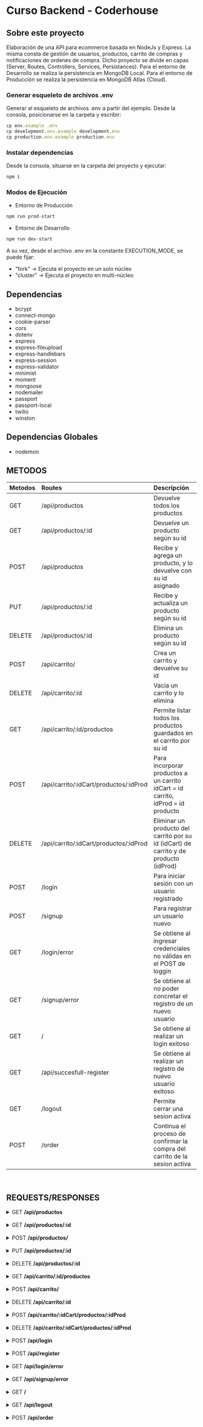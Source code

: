 # Curso Backend - Coderhouse

## Sobre este proyecto

Elaboración de una API para ecommerce basada en NodeJs y Express. La misma consta de gestión de usuarios, productos, carrito de compras y notificaciones de ordenes de compra. Dicho proyecto se divide en capas (Server, Routes, Controllers, Services, Persistances).
Para el entorno de Desarrollo se realiza la persistencia en MongoDB Local.
Para el entorno de Producción se realiza la persistencia en MongoDB Atlas (Cloud).

### Generar esqueleto de archivos .env

Generar el esqueleto de archivos .env a partir del ejemplo.
Desde la consola, posicionarse en la carpeta y escribir:


```js
cp env.example .env
cp development.env.example development.env
cp production.env.example production.env
```

### Instalar dependencias

Desde la consola, situarse en la carpeta del proyecto y ejecutar:

```js
npm i
```

### Modos de Ejecución

* Entorno de Producción
```js
npm run prod-start
```

* Entorno de Desarrollo
```js
npm run dev-start
```

A su vez, desde el archivo .env en la constante EXECUTION_MODE, se puede fijar:
* "fork"     -> Ejecuta el proyecto en un solo núcleo
* "cluster"  -> Ejecuta el proyecto en multi-núcleo

## Dependencias

* bcrypt
* connect-mongo
* cookie-parser
* cors
* dotenv
* express
* express-fileupload
* express-handlebars
* express-session
* express-validator
* minimist
* moment
* mongoose
* nodemailer
* passport
* passport-local
* twilio
* winston

## Dependencias Globales

* nodemon


## METODOS

| Metodos | Routes                                          | Descripción                                                              			|
| :---    |     :---                                        | :---                                                                			|
| GET     | /api/productos                                  | Devuelve todos los productos                                       			|
| GET     | /api/productos/:id 		                    | Devuelve un producto según su id                            	 			|
| POST    | /api/productos                                  | Recibe y agrega un producto, y lo devuelve con su id asignado	 			|
| PUT     | /api/productos/:id       		            | Recibe y actualiza un producto según su id		         			|
| DELETE  | /api/productos/:id 		                    | Elimina un producto según su id		                         			|
| POST    | /api/carrito/		    		    | Crea un carrito y devuelve su id					 			|
| DELETE  | /api/carrito/:id		                    | Vacía un carrito y lo elimina	                                 			|
| GET     | /api/carrito/:id/productos    		    | Permite listar todos los productos guardados en el carrito por su id  	 		|
| POST    | /api/carrito/:idCart/productos/:idProd   		    | Para incorporar productos a un carrito idCart = id carrito, idProd = id producto 		|
| DELETE  | /api/carrito/:idCart/productos/:idProd	    | Eliminar un producto del carrito por su id (idCart) de carrito y de producto (idProd) 	|
| POST	  | /login					    | Para iniciar sesión con un usuario registrado					 	|
| POST	  | /signup				    | Para registrar un usuario nuevo							 	|
| GET	  | /login/error				    | Se obtiene al ingresar credenciales no válidas en el POST de loggin		 	|
| GET	  | /signup/error				    | Se obtiene al no poder concretar el registro de un nuevo usuario			 	|
| GET	  | /					    | Se obtiene al realizar un login exitoso	|
| GET	  | /api/succesfull-register			    | Se obtiene al realizar un registro de nuevo usuario exitoso		 		|
| GET	  | /logout					    | Permite cerrar una sesion activa						 		|
| POST	  | /order				    | Continua el proceso de confirmar la compra del carrito de la sesion activa		|

<br>

## REQUESTS/RESPONSES

<details>
<summary>GET <b>/api/productos</b></summary> 

```js
GET http://localhost:8080/api/productos
```
### Ejemplo respuesta

```json
[
	{
        "id": 1,
        "title": "Monitor 24 ips",
        "price": 55000,
        "description": "Monitor Gamer Samsung LF24T350FHLCZB 24",
        "code": "60123",
        "thumbnail": "https://images.fravega.com/f1000/32397e21c5240c13f2d32ad3842cd3e8.jpg",
        "stock": 12
    },
    {
        "id": 2,
        "title": "Graphic Card GeForce",
        "price": 100000,
        "description": "Graphic Card GeForce",
        "code": "31193",
        "thumbnail": "https://www.soscomputacion.com.ar/22872-thickbox_default/placa-de-video-nvidia-rtx-2060-6gb-asus-rog-strix-evo-v2-gaming-gddr6.jpg",
        "stock": 12
    }
]
```
</details>
<br>

<details>
<summary>GET <b>/api/productos/:id</b></summary> 

```js
GET http://localhost:8080/api/productos/1
```
### Ejemplo respuesta

```json
{
        "id": 1,
        "title": "Monitor 24 ips",
        "price": 55000,
        "description": "Monitor Gamer Samsung LF24T350FHLCZB 24",
        "code": "60123",
        "thumbnail": "https://images.fravega.com/f1000/32397e21c5240c13f2d32ad3842cd3e8.jpg",
        "stock": 12
}
```
</details>
<br>

<details>
<summary>POST <b>/api/productos/</b></summary> 

```js
POST http://localhost:8080/api/productos/
```
### Ejemplo solicitud

```json
{
	"title": "Mouse MSI",
	"description": "Mouse MSI Intercepto DS300",
	"code": 42723,
	"thumbnail": "https://asset.msi.com/resize/image/global/product/product_9_20180328133817_5abb2a490ec83.png62405b38c58fe0f07fcef2367d8a9ba1/1024.png",
	"price": 20000,
	"stock": 20
}
```

### Ejemplo respuesta

```json
{
	"id": 6,
	"title": "Mouse MSI",
	"price": 20000,
	"description": "Mouse MSI Intercepto DS300",
	"code": "42723",
	"thumbnail": "https://asset.msi.com/resize/image/global/product/product_9_20180328133817_5abb2a490ec83.png62405b38c58fe0f07fcef2367d8a9ba1/1024.png",
	"stock": 20
}
```
</details>
<br>


<details>
<summary>PUT <b>/api/productos/:id</b></summary> 

```js
PUT http://localhost:8080/api/productos/1
```
### Ejemplo solicitud

```json
{
    "title": "Monitor 24 ips",
    "price": 55000,
    "description": "Monitor Gamer Samsung LF24T350FHLCZB 24",
    "code": "60123",
    "thumbnail": "https://images.fravega.com/f1000/32397e21c5240c13f2d32ad3842cd3e8.jpg",
    "stock": 5
}
```

### Ejemplo respuesta

```json
{
	"id": 1,
	"title": "Monitor 24 ips",
	"price": 55000,
	"description": "Monitor Gamer Samsung LF24T350FHLCZB 24",
	"code": "60123",
	"thumbnail": "https://images.fravega.com/f1000/32397e21c5240c13f2d32ad3842cd3e8.jpg",
	"stock": 5
}
```
</details>
<br>


<details>
<summary>DELETE <b>/api/productos/:id</b></summary> 

```js
DELETE http://localhost:8080/api/productos/6
```

### Ejemplo respuesta

```json
{
    "error": 0,
    "message": "The product with id: 6 has been deleted"
}
```
</details>
<br>

<details>
<summary>GET <b>/api/carrito/:id/productos</b></summary> 

```js
GET http://localhost:8080/api/carrito/9/productos
```

### Ejemplo respuesta

```json
[
    {
        "id": 9,
        "products": [
            {
                "id": 4,
                "title": "Mouse MSI",
                "description": "Mouse MSI Interceptor DS200",
                "code": "42722",
                "thumbnail": "https://http2.mlstatic.com/D_NQ_NP_933513-MLA25851197355_082017-O.webp",
                "price": 20000,
                "stock": 20,
                "qty": 1,
                "total_price": 20000,
                "_id": "644bd60d0f72e35a95aff950"
            },
            {
                "id": 5,
                "title": "Notebook MSI",
                "description": "NOTEBOOK MSI GF65 THIN I7-9750H 2.6GHZ-8GB-512GB SSD RTX2060 6GB 15.6 144HZ",
                "code": "52799",
                "thumbnail": "https://encrypted-tbn0.gstatic.com/images?q=tbn:ANd9GcSMh6lGzOWbBeiiXzf4efJnHXgjz90HgmvFpchrrkVg1tOPN35S_SEtm8HAewjEY2RwBhk&usqp=CAU",
                "price": 300000,
                "stock": 10,
                "qty": 1,
                "total_price": 300000,
                "_id": "644bd6100f72e35a95aff956"
            },
            {
                "id": 1,
                "title": "Monitor 24 ips",
                "description": "Monitor Gamer Samsung LF24T350FHLCZB 24",
                "code": "60123",
                "thumbnail": "https://images.fravega.com/f1000/32397e21c5240c13f2d32ad3842cd3e8.jpg",
                "price": 55000,
                "stock": 12,
                "qty": 1,
                "total_price": 55000,
                "_id": "644bd6130f72e35a95aff95c"
            }
        ]
    }
]
```
</details>
<br>


<details>
<summary>POST <b>/api/carrito/</b></summary> 

```js
POST http://localhost:8080/api/carrito/
```

### Ejemplo respuesta

```json
[
    {
        "id": 20,
        "products": []
    }
]
```
</details>
<br>

<details>
<summary>DELETE <b>/api/carrito/:id</b></summary> 

```js
DELETE http://localhost:8080/api/carrito/20
```

### Ejemplo respuesta

```json
{
    "error": 0,
    "message": "The cart with id: 20 has been deleted"
}
```
</details>
<br>

<details>
<summary>POST <b>/api/carrito/:idCart/productos/:idProd </b></summary> 

```js
POST http://localhost:8080/api/carrito/9/productos/1
```

### Ejemplo respuesta

```json
[
    {
        "id": 9,
        "products": [
            {
                "id": 4,
                "title": "Mouse MSI",
                "description": "Mouse MSI Interceptor DS200",
                "code": "42722",
                "thumbnail": "https://http2.mlstatic.com/D_NQ_NP_933513-MLA25851197355_082017-O.webp",
                "price": 20000,
                "stock": 20,
                "qty": 1,
                "total_price": 20000,
                "_id": "644bd60d0f72e35a95aff950"
            },
            {
                "id": 5,
                "title": "Notebook MSI",
                "description": "NOTEBOOK MSI GF65 THIN I7-9750H 2.6GHZ-8GB-512GB SSD RTX2060 6GB 15.6 144HZ",
                "code": "52799",
                "thumbnail": "https://encrypted-tbn0.gstatic.com/images?q=tbn:ANd9GcSMh6lGzOWbBeiiXzf4efJnHXgjz90HgmvFpchrrkVg1tOPN35S_SEtm8HAewjEY2RwBhk&usqp=CAU",
                "price": 300000,
                "stock": 10,
                "qty": 1,
                "total_price": 300000,
                "_id": "644bd6100f72e35a95aff956"
            },
            {
                "id": 1,
                "title": "Monitor 24 ips",
                "description": "Monitor Gamer Samsung LF24T350FHLCZB 24",
                "code": "60123",
                "thumbnail": "https://images.fravega.com/f1000/32397e21c5240c13f2d32ad3842cd3e8.jpg",
                "price": 55000,
                "stock": 12,
                "qty": 1,
                "total_price": 55000,
                "_id": "644bd6130f72e35a95aff95c"
            }
        ]
    }
]
```
</details>
<br>

<details>
<summary>DELETE <b>/api/carrito/:idCart/productos/:idProd </b></summary> 

```js
DELETE http://localhost:8080/api/carrito/9/productos/1
```

### Ejemplo respuesta

```json
{
    "ok": "Product id: 1 has been removed from cart."
}
```
</details>
<br>


<details>
<summary>POST <b>/api/login </b></summary> 

```js
POST http://localhost:8080/api/login
```
### Ejemplo solicitud

```json
{
    "username": "rober__17@hotmail.com",
    "password": "rober"
}
```
	
### Ejemplo respuesta

Se muestra el html de la página principal

</details>
<br>


<details>
<summary>POST <b>/api/register </b></summary> 

```js
POST http://localhost:8080/api/register
```
### Ejemplo solicitud

```json
{
    "username": "carlos3@carlos.com",
    "password": "carlos-pass",
    "name": "Carlos3",
    "address": "av. Las Heras 7771",
    "telephone": "2215890023",
    "age": 37,
    "avatar": "https://pics.filmaffinity.com/avatar_the_way_of_water-722646748-mmed.jpg"
}
```
	
### Ejemplo respuesta

Se muestra el html de la página principal

</details>
<br>

<details>
<summary>GET <b>/api/login/error </b></summary> 

```js
POST http://localhost:8080/api/login
```
### Ejemplo solicitud

```json
{	
	"username": "wrong@username.com",
	"password": "wrong-password"
}
```
	
### Ejemplo respuesta

Se muestra el html de la página error
</details>
<br>

<details>
<summary>GET <b>/api/signup/error </b></summary> 

```js
POST http://localhost:8080/api/register
```
### Ejemplo solicitud

```json
{
    "username": "carlos3@carlos.com",
    "password": "carlos-pass",
    "name": "Carlos3",
    "address": "av. Las Heras 7771",
    "telephone": "2215890023",
    "age": 37,
    "avatar": "https://pics.filmaffinity.com/avatar_the_way_of_water-722646748-mmed.jpg"
}
```
	
### Ejemplo respuesta

Se muestra el html de la página error
</details>
<br>

<details>
<summary>GET <b>/ </b></summary> 

```js
GET http://localhost:8080/
```
	
### Ejemplo respuesta

Se muestra el html de la página principal
</details>
<br>

<details>
<summary>GET <b>/api/logout </b></summary> 

```js
GET http://localhost:8080/api/logout
```
	
### Ejemplo respuesta

Se muestra el html de la página de login
</details>
<br>

<details>
<summary>POST <b>/api/order </b></summary> 

```js
POST http://localhost:8080/api/order
```
	
### Ejemplo respuesta

```json
{
    "error": 0,
    "message": "Order Created and notifications sended"
}
```
</details>